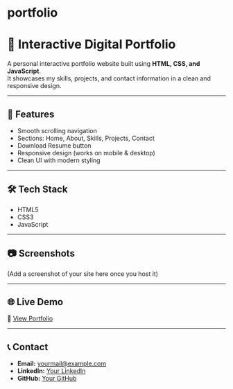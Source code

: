 # portfolio
# 🌟 Interactive Digital Portfolio

A personal interactive portfolio website built using **HTML, CSS, and JavaScript**.  
It showcases my skills, projects, and contact information in a clean and responsive design.  

---

## 🚀 Features
- Smooth scrolling navigation
- Sections: Home, About, Skills, Projects, Contact
- Download Resume button
- Responsive design (works on mobile & desktop)
- Clean UI with modern styling

---

## 🛠️ Tech Stack
- HTML5  
- CSS3  
- JavaScript  

---

## 📷 Screenshots
(Add a screenshot of your site here once you host it)

---

## 🌐 Live Demo
🔗 [View Portfolio](https://your-username.github.io/portfolio/)

---

## 📞 Contact
- **Email:** yourmail@example.com  
- **LinkedIn:** [Your LinkedIn](https://linkedin.com/in/yourprofile)  
- **GitHub:** [Your GitHub](https://github.com/your-username)
